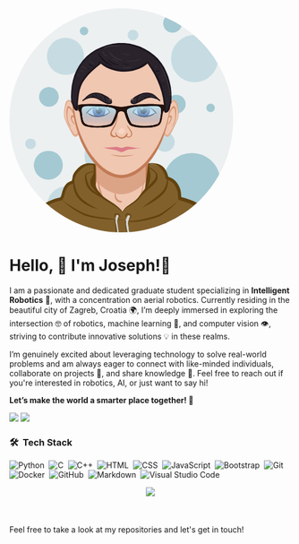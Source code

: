 
<!-- ![Joseph's Avatar](AvarterMaker.png) -->
<!-- <img src="AvatarMaker.png" alt = "Joseph's Avatar"/> -->
<img src="AvatarMaker1.png" alt="Joseph's Avatar" style="border-radius: 50%;"/>

# Hello, 👋 I'm Joseph!🤖  
<!-- ![Robotics](https://user-images.githubusercontent.com/…/robotics-banner.png)  -->

I am a passionate and dedicated graduate student specializing in **Intelligent Robotics** 🚁, with a concentration on aerial robotics. Currently residing in the beautiful city of Zagreb, Croatia 🌍, I’m deeply immersed in exploring the intersection 🤓 of robotics, machine learning 🧠, and computer vision 👁️, striving to contribute innovative solutions 💡 in these realms.

I’m genuinely excited about leveraging technology to solve real-world problems and am always eager to connect with like-minded individuals, collaborate on projects 🤝, and share knowledge 📘. Feel free to reach out if you're interested in robotics, AI, or just want to say hi! 

**Let’s make the world a smarter place together! 🌟**

<!-- ### 🌐 Connect with me: -->
[<img src ="https://img.shields.io/badge/website-%23.svg?&style=for-the-badge&logo=www&logoColor=white%22&color=black">](https://manibarathi.web.app/)
[<img src="https://img.shields.io/badge/linkedin-%2312100E.svg?&style=for-the-badge&logo=linkedin&logoColor=white&color=black" />](https://www.linkedin.com/in/adeola-joseph/)

### 🛠 &nbsp;Tech Stack

![Python](https://img.shields.io/badge/-Python-05122A?style=flat&logo=python)&nbsp;
![C](https://img.shields.io/badge/-C-05122A?style=flat&logo=C&logoColor=A8B9CC)&nbsp;
![C++](https://img.shields.io/badge/-C++-05122A?style=flat&logo=C%2B%2B&logoColor=00599C)&nbsp;
![HTML](https://img.shields.io/badge/-HTML-05122A?style=flat&logo=HTML5)&nbsp;
![CSS](https://img.shields.io/badge/-CSS-05122A?style=flat&logo=CSS3&logoColor=1572B6)&nbsp;
![JavaScript](https://img.shields.io/badge/-JavaScript-05122A?style=flat&logo=javascript)&nbsp;
![Bootstrap](https://img.shields.io/badge/-Bootstrap-05122A?style=flat&logo=bootstrap&logoColor=563D7C)&nbsp;
![Git](https://img.shields.io/badge/-Git-05122A?style=flat&logo=git)&nbsp;
![Docker](https://img.shields.io/badge/-Docker-05122A?style=flat&logo=docker)&nbsp;
![GitHub](https://img.shields.io/badge/-GitHub-05122A?style=flat&logo=github)&nbsp;
![Markdown](https://img.shields.io/badge/-Markdown-05122A?style=flat&logo=markdown)&nbsp;
![Visual Studio Code](https://img.shields.io/badge/-Visual%20Studio%20Code-05122A?style=flat&logo=visual-studio-code&logoColor=007ACC)&nbsp;

<p  align="center">
<img src="https://user-images.githubusercontent.com/73097560/115834477-dbab4500-a447-11eb-908a-139a6edaec5c.gif">             
<br>





<br />
<br />

<!-- ## 🛠️ Technologies & Tools:
- **Languages:** Python, C++, R, C
- **Libraries/Frameworks:** Pandas, Numpy, Matplotlib, PyTorch, TensorFlow, Keras, Scikit-Learn, Pytrees, Kivy, OpenCV
- **Tools/Environment:** Matlab, Robot Operating System (ROS), Docker, Git, Gazebo, Stonefish, MS Office Suites, Linux OS
- **Data Analysis:** MS Excel, R, VBA
<br /> -->

<!-- ## 🎓 Education:
- **Erasmus Mundus Masters in Intelligent Field Robotic Systems**
  - University of Zagreb, Faculty of Electrical Engineering and Computing, Croatia (Sept 2023 - Feb 2024)
  - Universitat De Girona, Spain (Sept 2022 - June 2023)
- **Bachelor of Science in Mathematics,** University of Ilorin, Nigeria (2016 - 2021)
<br /> -->

<!-- ## 🌟 Achievements:
- **Valedictorian**, University of Ilorin (2021)
- **Bronze Medalist**, International Youth Mathematics Challenge (2019)
- **European Union’s Erasmus Mundus Joint Masters Degree Scholarship Award** (2022)
<br /> -->

<!-- ## 📜 Publications:
- **DINData: A Windows software to reformat and clean digisonde numeric dataset**, ESS Open Archive, 2022. [View Publication](#)
<br /> -->
<!-- 
## 🤖 Projects:
- **iToBos Project:** Developed an intelligent total body scanner for early detection of melanoma using computer vision and deep learning models.
- **Stereo Visual Odometry Using UTIAS Dataset:** Addressed the stereo odometry challenge for a Robot Utility Vehicle using two distinct approaches.
- **Autonomous Robot Exploration:** Developed a real-time sampling-based autonomous robot exploration algorithm using Frontier-Based RRT* Algorithm with Dynamic Window Controller and OMPL Path Planner.
<br /> -->

Feel free to take a look at my repositories and let's get in touch!

[linkedin]: https://linkedin.com/in/adeola-joseph
[github]: https://github.com/adeolajoseph


<!--
**AdeolaJoseph/AdeolaJoseph** is a ✨ _special_ ✨ repository because its `README.md` (this file) appears on your GitHub profile.

Here are some ideas to get you started:

- 🔭 I’m currently working on ...
- 🌱 I’m currently learning ...
- 👯 I’m looking to collaborate on ...
- 🤔 I’m looking for help with ...
- 💬 Ask me about ...
- 📫 How to reach me: ...
- 😄 Pronouns: ...
- ⚡ Fun fact: ...
-->
